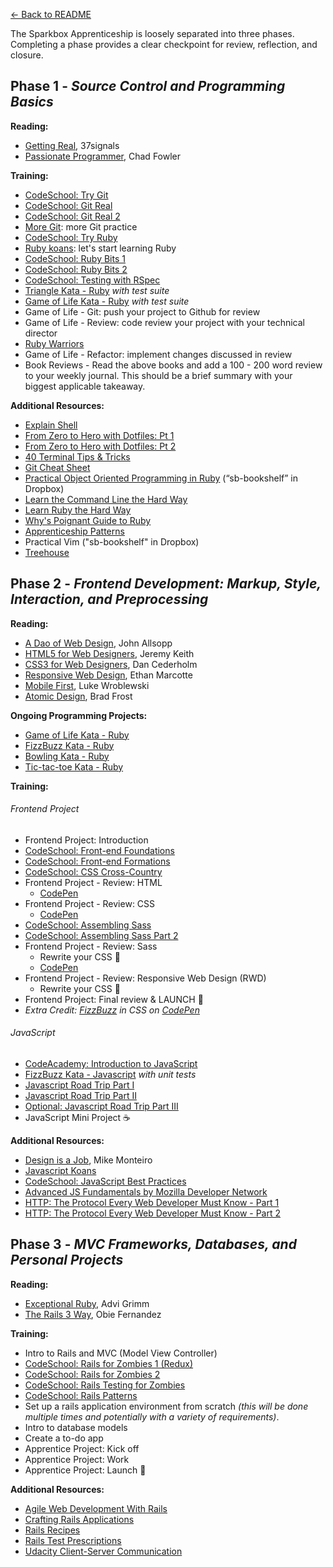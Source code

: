 [← Back to README](/README.md)

The Sparkbox Apprenticeship is loosely separated into three phases. Completing a phase provides a clear checkpoint for review, reflection, and closure.

## Phase 1 - _Source Control and Programming Basics_

**Reading:**

* [Getting Real][], 37signals
* [Passionate Programmer][], Chad Fowler

**Training:**

* [CodeSchool: Try Git][]
* [CodeSchool: Git Real][]
* [CodeSchool: Git Real 2][]
* [More Git][]: more Git practice
* [CodeSchool: Try Ruby][]
* [Ruby koans][]: let's start learning Ruby
* [CodeSchool: Ruby Bits 1][]
* [CodeSchool: Ruby Bits 2][]
* [CodeSchool: Testing with RSpec][]
* [Triangle Kata - Ruby][] _with test suite_
* [Game of Life Kata - Ruby][] _with test suite_
* Game of Life - Git: push your project to Github for review
* Game of Life - Review: code review your project with your technical director
* [Ruby Warriors][]
* Game of Life - Refactor: implement changes discussed in review
* Book Reviews - Read the above books and add a 100 - 200 word review to your weekly journal. This should be a brief summary with your biggest applicable takeaway.

**Additional Resources:**

* [Explain Shell][]
* [From Zero to Hero with Dotfiles: Pt 1][]
* [From Zero to Hero with Dotfiles: Pt 2][]
* [40 Terminal Tips & Tricks][]
* [Git Cheat Sheet][]
* [Practical Object Oriented Programming in Ruby][] (“sb-bookshelf” in Dropbox)
* [Learn the Command Line the Hard Way][]
* [Learn Ruby the Hard Way][]
* [Why's Poignant Guide to Ruby][]
* [Apprenticeship Patterns][]
* Practical Vim ("sb-bookshelf" in Dropbox)
* [Treehouse][]

## Phase 2 - _Frontend Development: Markup, Style, Interaction, and Preprocessing_

**Reading:**

* [A Dao of Web Design](http://alistapart.com/article/dao), John Allsopp
* [HTML5 for Web Designers][], Jeremy Keith
* [CSS3 for Web Designers][], Dan Cederholm
* [Responsive Web Design][], Ethan Marcotte
* [Mobile First][], Luke Wroblewski
* [Atomic Design](http://atomicdesign.bradfrost.com/table-of-contents/), Brad Frost

**Ongoing Programming Projects:**

* [Game of Life Kata - Ruby][]
* [FizzBuzz Kata - Ruby][]
* [Bowling Kata - Ruby][]
* [Tic-tac-toe Kata - Ruby](https://gist.github.com/dlresende/dc57f506e1ab1de7e7df)

**Training:**

###### Frontend Project

* Frontend Project: Introduction
* [CodeSchool: Front-end Foundations][]
* [CodeSchool: Front-end Formations][]
* [CodeSchool: CSS Cross-Country][]
* Frontend Project - Review: HTML
  * [CodePen](http://codepen.io/)
* Frontend Project - Review: CSS
  * [CodePen](http://codepen.io/)
* [CodeSchool: Assembling Sass][]
* [CodeSchool: Assembling Sass Part 2][]
* Frontend Project - Review: Sass
  * Rewrite your CSS :art:
  * [CodePen](http://codepen.io/)
* Frontend Project - Review: Responsive Web Design (RWD)
  * Rewrite your CSS :art:
* Frontend Project: Final review & LAUNCH :rocket:
* _Extra Credit: [FizzBuzz](https://en.wikipedia.org/wiki/Fizz_buzz) in CSS on [CodePen](http://codepen.io/)_

###### JavaScript

* [CodeAcademy: Introduction to JavaScript][]
* [FizzBuzz Kata - Javascript][] _with unit tests_
* [Javascript Road Trip Part I](https://www.codeschool.com/courses/javascript-road-trip-part-1)
* [Javascript Road Trip Part II](https://www.codeschool.com/courses/javascript-road-trip-part-2)
* [Optional: Javascript Road Trip Part III](https://www.codeschool.com/courses/javascript-road-trip-part-3)
* JavaScript Mini Project :coffee:

**Additional Resources:**

* [Design is a Job][], Mike Monteiro
* [Javascript Koans](https://github.com/mrdavidlaing/javascript-koans)
* [CodeSchool: JavaScript Best Practices](https://www.codeschool.com/courses/javascript-best-practices)
* [Advanced JS Fundamentals by Mozilla Developer Network](https://github.com/mdn/advanced-js-fundamentals-ck)
* [HTTP: The Protocol Every Web Developer Must Know - Part 1][]
* [HTTP: The Protocol Every Web Developer Must Know - Part 2][]

## Phase 3 - _MVC Frameworks, Databases, and Personal Projects_

**Reading:**

* [Exceptional Ruby][], Advi Grimm
* [The Rails 3 Way][], Obie Fernandez

**Training:**

* Intro to Rails and MVC (Model View Controller)
* [CodeSchool: Rails for Zombies 1 (Redux)][]
* [CodeSchool: Rails for Zombies 2][]
* [CodeSchool: Rails Testing for Zombies][]
* [CodeSchool: Rails Patterns](https://www.codeschool.com/courses/rails-4-patterns)
* Set up a rails application environment from scratch _(this will be done multiple times and potentially with a variety of requirements)_.
* Intro to database models
* Create a to-do app
* Apprentice Project: Kick off
* Apprentice Project: Work
* Apprentice Project: Launch :rocket:

**Additional Resources:**

* [Agile Web Development With Rails][]
* [Crafting Rails Applications][]
* [Rails Recipes][]
* [Rails Test Prescriptions][]
* [Udacity Client-Server Communication][]

[getting real]: http://gettingreal.37signals.com/
[passionate programmer]: http://www.amazon.com/The-Passionate-Programmer-Remarkable-Development/dp/1934356344
[codeschool: try git]: http://www.codeschool.com/courses/try-git
[codeschool: git real 2]: https://www.codeschool.com/courses/git-real-2
[codeschool: git real]: http://www.codeschool.com/courses/git-real
[codeschool: try ruby]: http://tryruby.org/
[more git]: projects/proj-more-git.md
[ruby koans]: http://rubykoans.com/
[learn ruby the hard way]: http://ruby.learncodethehardway.org/book/
[why's poignant guide to ruby]: http://cloud.github.com/downloads/mislav/poignant-guide/whys-poignant-guide-to-ruby.pdf
[apprenticeship patterns]: http://chimera.labs.oreilly.com/books/1234000001813/index.html
[learn the command line the hard way]: http://cli.learncodethehardway.org/book/
[codeschool: ruby bits 1]: http://www.codeschool.com/courses/ruby-bits
[codeschool: ruby bits 2]: http://www.codeschool.com/courses/ruby-bits-part-2
[codeschool: testing with rspec]: https://www.codeschool.com/courses/testing-with-rspec
[triangle kata - ruby]: http://web.archive.org/web/20140119031248/http://onestepback.org/vital_testing/
[game of life kata - ruby]: https://github.com/garora/TDD-Katas#game-of-life-
[ruby warriors]: https://www.bloc.io/ruby-warrior/#/
[html5 for web designers]: http://www.abookapart.com/products/html5-for-web-designers
[css3 for web designers]: http://www.abookapart.com/products/css3-for-web-designers
[responsive web design]: http://www.abookapart.com/products/responsive-web-design
[mobile first]: http://www.abookapart.com/products/mobile-first
[design is a job]: http://www.abookapart.com/products/design-is-a-job
[fizzbuzz kata - ruby]: https://github.com/garora/TDD-Katas#the-fizzbuzz-kata
[fizzbuzz kata - javascript]: https://github.com/garora/TDD-Katas#the-fizzbuzz-kata
[bowling kata - ruby]: https://github.com/garora/TDD-Katas#the-bowling-game-kata
[codeschool: rails for zombies 1 (redux)]: http://www.codeschool.com/courses/rails-for-zombies-redux
[codeschool: rails for zombies 2]: http://www.codeschool.com/courses/rails-for-zombies-2
[codeschool: rails testing for zombies]: http://www.codeschool.com/courses/rails-testing-for-zombies
[codeschool: front-end foundations]: https://www.codeschool.com/courses/front-end-foundations
[codeschool: front-end formations]: https://www.codeschool.com/courses/front-end-formations
[codeschool: css cross-country]: https://www.codeschool.com/courses/css-cross-country
[codeschool: assembling sass]: https://www.codeschool.com/courses/assembling-sass
[codeschool: assembling sass part 2]: https://www.codeschool.com/courses/assembling-sass-part-2
[codeschool: journey into mobile]: https://www.codeschool.com/courses/journey-into-mobile
[codeacademy: introduction to javascript]: http://www.codecademy.com/tracks/javascript
[exceptional ruby]: http://exceptionalruby.com/
[the rails 3 way]: http://www.amazon.com/Rails-Edition-Addison-Wesley-Professional-Series/dp/0321601661
[practical object oriented programming in ruby]: http://www.amazon.com/Practical-Object-Oriented-Design-Ruby-Addison-Wesley/dp/0321721330
[agile web development with rails]: http://pragprog.com/book/rails4/agile-web-development-with-rails-4
[crafting rails applications]: http://pragprog.com/book/jvrails/crafting-rails-applications
[rails recipes]: http://pragprog.com/book/fr_rr/rails-recipes
[rails test prescriptions]: http://pragprog.com/book/nrtest/rails-test-prescriptions
[code school: rails best practices]: https://www.codeschool.com/courses/rails-best-practices
[treehouse]: http://teamtreehouse.com/
[explain shell]: http://www.explainshell.com
[from zero to hero with dotfiles: pt 1]: http://code.tutsplus.com/tutorials/setting-up-a-mac-dev-machine-from-zero-to-hero-with-dotfiles--net-35449
[from zero to hero with dotfiles: pt 2]: http://code.tutsplus.com/tutorials/setting-up-a-mac-dev-machine-from-zero-to-hero-with-dotfiles-part-2--cms-23145
[40 terminal tips & tricks]: http://computers.tutsplus.com/tutorials/40-terminal-tips-and-tricks-you-never-thought-you-needed--mac-51192
[http: the protocol every web developer must know - part 1]: https://code.tutsplus.com/tutorials/http-the-protocol-every-web-developer-must-know-part-1--net-31177
[http: the protocol every web developer must know - part 2]: https://code.tutsplus.com/tutorials/http-the-protocol-every-web-developer-must-know-part-2--net-31155
[udacity client-server communication]: https://www.udacity.com/course/client-server-communication--ud897
[git cheat sheet]: https://services.github.com/on-demand/downloads/github-git-cheat-sheet.pdf
